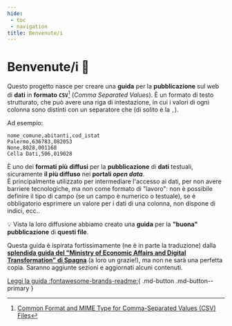 ```yaml
---
hide:
 - toc
 - navigation
title: Benvenute/i
---
```


# Benvenute/i 👋

Questo progetto nasce per creare una **guida** per la **pubblicazione** sul web di **dati** in **formato** **`CSV`**[^1] (*Comma Separated Values*). È un formato di testo strutturato, che può avere una riga di intestazione, in cui i valori di ogni colonna sono distinti con un separatore che (di solito è la `,`).

Ad esempio:

```
nome_comune,abitanti,cod_istat
Palermo,636783,082053
None,8028,001168
Cella Dati,506,019028
```

È uno dei **formati** **più** **diffusi** per la **pubblicazione** di **dati** testuali, sicuramente **il più diffuso** nei **portali *open data***.<br>È principalmente utilizzato per intermediare l'accesso ai dati, per non avere barriere tecnologiche, ma non come formato di "lavoro": non è possibile definire il tipo di campo (se un campo è numerico o testuale), se è obbligatorio esprimere un valore per i dati di una colonna, non dispone di indici, ecc..

💡 Vista la loro diffusione abbiamo creato una **guida** per la **"buona" pubblicazione** di **questi file**.

Questa guida è ispirata fortissimamente (ne è in parte la traduzione) dalla [**splendida guida del "Ministry of Economic Affairs and Digital Transformation” di Spagna**](https://datos.gob.es/en/documentacion/guia-practica-para-la-publicacion-de-datos-tabulares-en-archivos-csv) (a loro un grazie!), ma non ne sarà una perfetta copia. Saranno aggiunte sezioni e aggiornati alcuni contenuti.

[Leggi la guida :fontawesome-brands-readme:](guida/index.md){ .md-button .md-button--primary }

[^1]: [Common Format and MIME Type for Comma-Separated Values (CSV) Files](https://datatracker.ietf.org/doc/html/rfc4180)
